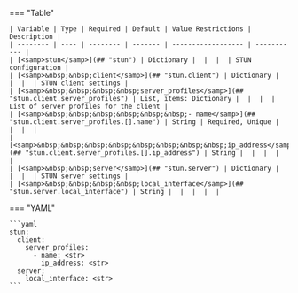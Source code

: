<!--
  ~ Copyright (c) 2023 Arista Networks, Inc.
  ~ Use of this source code is governed by the Apache License 2.0
  ~ that can be found in the LICENSE file.
  -->
=== "Table"

    | Variable | Type | Required | Default | Value Restrictions | Description |
    | -------- | ---- | -------- | ------- | ------------------ | ----------- |
    | [<samp>stun</samp>](## "stun") | Dictionary |  |  |  | STUN configuration |
    | [<samp>&nbsp;&nbsp;client</samp>](## "stun.client") | Dictionary |  |  |  | STUN client settings |
    | [<samp>&nbsp;&nbsp;&nbsp;&nbsp;server_profiles</samp>](## "stun.client.server_profiles") | List, items: Dictionary |  |  |  | List of server profiles for the client |
    | [<samp>&nbsp;&nbsp;&nbsp;&nbsp;&nbsp;&nbsp;- name</samp>](## "stun.client.server_profiles.[].name") | String | Required, Unique |  |  |  |
    | [<samp>&nbsp;&nbsp;&nbsp;&nbsp;&nbsp;&nbsp;&nbsp;&nbsp;ip_address</samp>](## "stun.client.server_profiles.[].ip_address") | String |  |  |  |  |
    | [<samp>&nbsp;&nbsp;server</samp>](## "stun.server") | Dictionary |  |  |  | STUN server settings |
    | [<samp>&nbsp;&nbsp;&nbsp;&nbsp;local_interface</samp>](## "stun.server.local_interface") | String |  |  |  |  |

=== "YAML"

    ```yaml
    stun:
      client:
        server_profiles:
          - name: <str>
            ip_address: <str>
      server:
        local_interface: <str>
    ```
